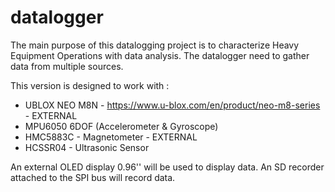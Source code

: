 # datalogger

The main purpose of this datalogging project is to characterize Heavy Equipment Operations with data analysis.
The datalogger need to gather data from multiple sources. 

This version is designed to work with :
- UBLOX NEO M8N - https://www.u-blox.com/en/product/neo-m8-series - EXTERNAL
- MPU6050 6DOF (Accelerometer & Gyroscope)
- HMC5883C - Magnetometer - EXTERNAL
- HCSSR04 - Ultrasonic Sensor

An external OLED display 0.96'' will be used to display data.
An SD recorder attached to the SPI bus will record data.


